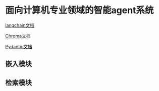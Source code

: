 # 面向计算机专业领域的智能agent系统



[langchain文档](https://api.python.langchain.com/en/latest/langchain_api_reference.html)

[Chroma文档](https://docs.trychroma.com/docs/overview/introduction)

[Pydantic文档](https://pydantic.com.cn/#pydanti)

## 嵌入模块

## 检索模块

